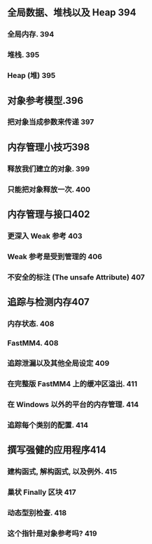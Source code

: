 ## 全局数据、堆栈以及 Heap 394

### 全局内存. 394

### 堆栈. 395

### Heap	(堆) 395

## 对象参考模型.396

### 把对象当成参数来传递 397

## 内存管理小技巧398

### 释放我们建立的对象. 399

### 只能把对象释放一次. 400

## 内存管理与接⼝402

### 更深入 Weak 参考 403

### Weak 参考是受到管理的  406

### 不安全的标注 (The	unsafe	Attribute)  407

## 追踪与检测内存407

### 内存状态. 408

### FastMM4. 408

### 追踪泄漏以及其他全局设定 409

### 在完整版 FastMM4 上的缓冲区溢出. 411

### 在 Windows 以外的平台的内存管理. 414

### 追踪每个类别的配置. 414

## 撰写强健的应用程序414

### 建构函式,	 解构函式,	 以及例外. 415

### 巢状 Finally 区块 417

### 动态型别检查. 418

### 这个指针是对象参考吗? 419